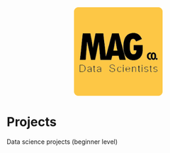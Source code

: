 <center><img src="Logo.png" height="200px"></center>

# Projects
Data science projects (beginner level)
